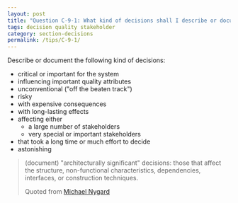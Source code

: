 ```yaml
---
layout: post
title: "Question C-9-1: What kind of decisions shall I describe or document?"
tags: decision quality stakeholder
category: section-decisions
permalink: /tips/C-9-1/
---
```



Describe or document the following kind of decisions:

* critical or important for the system
* influencing important quality attributes
* unconventional ("off the beaten track")
* risky
* with expensive consequences
* with long-lasting effects
* affecting either
  * a large number of stakeholders
  * very special or important stakeholders
* that took a long time or much effort to decide
* astonishing

>(document) "architecturally significant" decisions: those that affect the structure, non-functional characteristics, dependencies, interfaces, or construction techniques.
>
>Quoted from [Michael Nygard](http://thinkrelevance.com/blog/2011/11/15/documenting-architecture-decisions)
